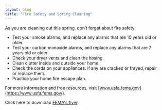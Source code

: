 ```yaml
---
layout: blog
title: "Fire Safety and Spring Cleaning"
---
```


As you are cleaning out this spring, don’t forget about fire safety.

* Test your smoke alarms, and replace any alarms that are 10 years old or older.
* Test your carbon monoxide alarms, and replace any alarms that are 7 years old or older.
* Check your dryer vents and clean the hosing.
* Clean clutter inside and outside your home.
* Check the cords on your appliances. If any are cracked or frayed, repair or replace them.
* Practice your home fire escape plan.

For more information and free resources, visit [www.usfa.fema.gov](https://www.usfa.fema.gov/).

Click here to download [FEMA's flyer](https://www.usfa.fema.gov/downloads/pdf/focus/apr_2015_spring.pdf).
